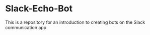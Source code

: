 # Slack-Echo-Bot
This is a repository for an introduction to creating bots on the Slack communication app
